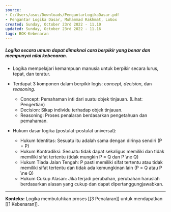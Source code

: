 ```yaml
---
source:
- C:/Users/asus/Downloads/PengantarLogikaDasar.pdf
- Pengantar Logika Dasar, Muhammad Rakhmat, LoGox 
created: Sunday, October 23rd 2022 - 11.10
updated: Sunday, October 23rd 2022 - 11.16
tags: BOK-Kebenaran
---
```


##### Logika secara umum dapat dimaknai cara berpikir yang benar dan mempunyai nilai kebenaran.

-   Logika mempelajari kemampuan manusia untuk berpikir secara lurus, tepat, dan teratur.    
-   Terdapat 3 komponen dalam berpikir logis: _concept_, _decision_, dan _reasoning_.
    -   Concept: Pemahaman inti dari suatu objek tinjauan. (Lihat: Pengertian)
    -   Decision: Sikap individu terhadap objek tinjauan.
    -   Reasoning: Proses penalaran berdasarkan pengetahuan dan pemahaman.
        
-   Hukum dasar logika (postulat-postulat universal):
    -   Hukum Identitas: Sesuatu itu adalah sama dengan dirinya sendiri (P = P)
    -   Hukum Kontradiksi: Sesuatu tidak dapat sekaligus memiliki dan tidak memiliki sifat tertentu (tidak mungkin P = Q dan P \ne Q)
    -   Hukum Tiada Jalan Tengah: P pasti memiliki sifat tertentu atau tidak memiliki sifat tertentu dan tidak ada kemungkinan lain (P = Q atau P \ne Q)
    -   Hukum Cukup Alasan: Jika terjadi perubahan, perubahan haruslah berdasarkan alasan yang cukup dan dapat dipertanggungjawabkan.

---
**Konteks:** Logika membutuhkan proses [[3 Penalaran]] untuk mendapatkan [[1 Kebenaran]].